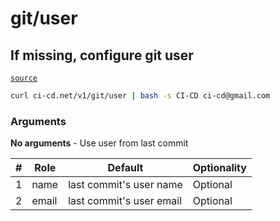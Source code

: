 # git/user

## If missing, configure git user
[`source`](https://github.com/omrilotan/ci-cd.net/blob/main/src/v1/git/user)

<!--email_off-->
```sh
curl ci-cd.net/v1/git/user | bash -s CI-CD ci-cd@gmail.com
```
<!--/email_off-->

### Arguments
**No arguments** - Use user from last commit

| # | Role | Default | Optionality
| --- | --- | --- | ---
| 1 | name | last commit's user name | Optional
| 2 | email | last commit's user email | Optional

